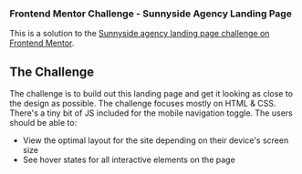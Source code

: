 ### Frontend Mentor Challenge - Sunnyside Agency Landing Page
This is a solution to the [Sunnyside agency landing page challenge on Frontend Mentor](https://www.frontendmentor.io/challenges/sunnyside-agency-landing-page-7yVs3B6ef).

## The Challenge
The challenge is to build out this landing page and get it looking as close to the design as possible. The challenge focuses mostly on HTML & CSS. There's a tiny bit of JS included for the mobile navigation toggle.
The users should be able to:
- View the optimal layout for the site depending on their device's screen size
- See hover states for all interactive elements on the page

